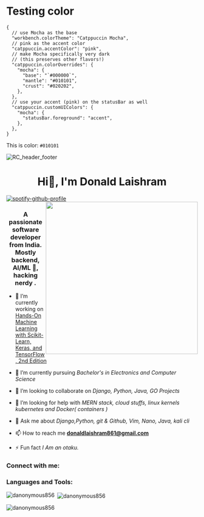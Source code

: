 
# Testing color

```jsonc
{
  // use Mocha as the base
  "workbench.colorTheme": "Catppuccin Mocha",
  // pink as the accent color
  "catppuccin.accentColor": "pink",
  // make Mocha specifically very dark
  // (this preserves other flavors!)
  "catppuccin.colorOverrides": {
    "mocha": {
      "base": "`#000000`",
      "mantle": "#010101",
      "crust": "#020202",
    },
  },
  // use your accent (pink) on the statusBar as well
  "catppuccin.customUIColors": {
    "mocha": {
      "statusBar.foreground": "accent",
    },
  },
}
```

This is color: `#010101`

![RC_header_footer](https://github.com/danonymous856/danonymous856/assets/81114860/e90af1e0-bc49-4d12-a0c7-b6f9723b7778)

<h1 align="center">Hi👋, I'm Donald Laishram</h1>

[![spotify-github-profile](https://spotify-github-profile.vercel.app/api/view?uid=31qgbrbofbai5ib33za26txjzuki&cover_image=true&theme=default&show_offline=false)](https://github.com/kittinan/spotify-github-profile)
<img align="right" width="400" src="https://octodex.github.com/images/gobbleotron.gif">

<h3 align="center">A passionate software developer from India. Mostly backend, AI/ML 🤖, hacking nerdy .</h3>

<p align="left">  </p>

- 🔭 I’m currently working on [Hands-On Machine Learning with Scikit-Learn, Keras, and TensorFlow, 2nd Edition](https://www.oreilly.com/library/view/hands-on-machine-learning/9781492032632/)

- 🌱 I’m currently pursuing _Bachelor's in Electronics and Computer Science_

- 👯 I’m looking to collaborate on _Django, Python, Java, GO Projects_

- 🤝 I’m looking for help with _MERN stack, cloud stuffs, linux kernels kubernetes and Docker( containers )_

- 💬 Ask me about _Django,Python, git & Github, Vim, Nano, Java, kali cli_

- 📫 How to reach me **donaldlaishram861@gmail.com**

- ⚡ Fun fact _I Am an otaku._

<h3 align="left">Connect with me:</h3>
<p align="left">

</p>

<h3 align="left">Languages and Tools:</h3>
<p align="left">                                 </p>

<p><img align="left" src="https://github-readme-stats.vercel.app/api/top-langs?username=srshah27&show_icons=true&locale=en&layout=compact" alt="danonymous856" /></p>

<p>&nbsp;<img align="center" src="https://github-readme-stats.vercel.app/api?username=srshah27&show_icons=true&locale=en" alt="danonymous856" /></p>

<p><img align="center" src="https://github-readme-streak-stats.herokuapp.com/?user=srshah27&" alt="danonymous856" /></p>

